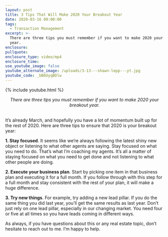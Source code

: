 ```yaml
---
layout: post
title: 3 Tips That Will Make 2020 Your Breakout Year
date: 2020-03-16 00:00:00
tags:
  - Transaction Management
excerpt: >-
  There are three tips you must remember if you want to make 2020 your breakout
  year.
enclosure:
pullquote:
enclosure_type: video/mp4
enclosure_time:
use_youtube_image: false
youtube_alternate_image: /uploads/3-13---shawn-lepp---yt.jpg
youtube_code: _bB6UyqBDlw
---
```


{% include youtube.html %}

<center><em>There are three tips you must remember if you want to make 2020 your breakout year.</em></center>

<br>It’s already March, and hopefully you have a lot of momentum built up for the rest of 2020. Here are three tips to ensure that 2020 is your breakout year:

**1\. Stay focused**. It seems like we’re always following the latest shiny new object or listening to what other agents are saying. Stay focused on what you need to do. That’s what I’m coaching my agents. It’s all a matter of staying focused on what you need to get done and not listening to what other people are doing.

**2\. Execute your business plan**. Start by picking one item in that business plan and executing it for a full month. If you follow through with this step for a full month and stay consistent with the rest of your plan, it will make a huge difference.

**3\. Try new things**. For example, try adding a new lead pillar. If you do the same thing you did last year, you’ll get the same results as last year. Don’t just rely on one lead pillar, especially in our changing market. You need four or five at all times so you have leads coming in different ways.

As always, if you have questions about this or any real estate topic, don’t hesitate to reach out to me. I’m happy to help.